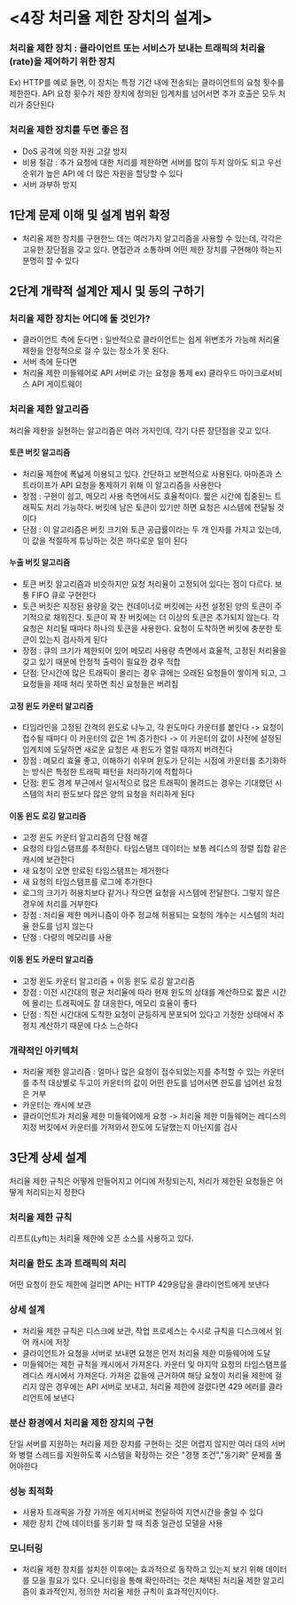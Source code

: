 # <4장 처리율 제한 장치의 설계>

### 처리율 제한 장치 : 클라이언트 또는 서비스가 보내는 트래픽의 처리율(rate)을 제어하기 위한 장치

Ex) HTTP를 예로 들면, 이 장치는 특정 기간 내에 전송되는 클라이언트의 요청 횟수를 제한한다. API 요청 횟수가 제한 장치에 정의된 임계치를 넘어서면 추가 호출은 모두 처리가 중단된다
<br>

### 처리율 제한 장치를 두면 좋은 점

- DoS 공격에 의한 자원 고갈 방지
- 비용 절감 : 추가 요청에 대한 처리를 제한하면 서버를 많이 두지 않아도 되고 우선순위가 높은 API 에 더 많은 자원을 할당할 수 있다
- 서버 과부하 방지

## 1단계 문제 이해 및 설계 범위 확정

- 처리율 제한 장치를 구현한느 데는 여러가지 알고리즘을 사용할 수 있는데, 각각은 고유한 장단점을 갖고 있다. 면접관과 소통하며 어떤 제한 장치를 구현해야 하는지 분명히 할 수 있다

## 2단계 개략적 설계안 제시 및 동의 구하기

### 처리율 제한 장치는 어디에 둘 것인가?

- 클라이언트 측에 둔다면 : 일반적으로 클라이언트는 쉽게 위변조가 가능해 처리율 제한을 안정적으로 걸 수 있는 장소가 못 된다.
- 서버 측에 둔다면
- 처리율 제한 미들웨어로 API 서버로 가는 요청을 통제 ex) 클라우드 마이크로서비스 API 게이트웨이

### 처리율 제한 알고리즘

처리율 제한을 실현하는 알고리즘은 여러 가지인데, 각기 다른 장단점을 갖고 있다.

#### 토큰 버킷 알고리즘

- 처리율 제한에 폭넓게 이용되고 있다. 간단하고 보편적으로 사용된다. 아마존과 스트라이프가 API 요청을 통제하기 위해 이 알고리즘을 사용한다
- 장점 : 구현이 쉽고, 메모리 사용 측면에서도 효율적이다. 짧은 시간에 집중된느 트래픽도 처리 가능하다. 버킷에 남은 토큰이 있기만 하면 요청은 시스템에 전달될 것이다
- 단점 : 이 알고리즘은 버킷 크기와 토큰 공급률이라는 두 개 인자를 가지고 있는데, 이 값을 적절하게 튜닝하는 것은 까다로운 일이 된다

#### 누출 버킷 알고리즘

- 토큰 버킷 알고리즘과 비슷하지만 요청 처리율이 고정되어 있다는 점이 다르다. 보통 FIFO 큐로 구현한다
- 토큰 버킷은 지정된 용량을 갖는 컨데이너로 버킷에는 사전 설정된 양의 토큰이 주기적으로 채워진다. 토큰이 꽉 찬 버킷에는 더 이상의 토큰은 추가되지 않는다. 각 요청은 처리될 때마다 하나의 토큰을 사용한다. 요청이 도착하면 버킷에 충분한 토큰이 있는지 검사하게 된다
- 장점 : 큐의 크기가 제한되어 있어 메모리 사용량 측면에서 효율적, 고정된 처리율을 갖고 있기 때문에 안정적 출력이 필요한 경우 적합
- 단점: 단시간에 많은 트래픽이 몰리는 경우 큐에는 오래된 요청들이 쌓이게 되고, 그 요청들을 제때 처리 못하면 최신 요청들은 버려짐

#### 고정 윈도 카운터 알고리즘

- 타임라인을 고정된 간격의 윈도로 나누고, 각 윈도마다 카운터를 붙인다 -> 요청이 접수될 때마다 이 카운터의 값은 1씩 증가한다 -> 이 카운터의 값이 사전에 설정된 임계치에 도달하면 새로운 요청은 새 윈도가 열릴 때까지 버려진다
- 장점 : 메모리 효율 좋고, 이해하기 쉬우며 윈도가 닫히는 시점에 카운터를 초기화하는 방식은 특정한 트래픽 패턴을 처리하기에 적합하다
- 단점: 윈도 경계 부근에서 일시적으로 많은 트래픽이 몰려드는 경우는 기대했던 시스템의 처리 한도보다 많은 양의 요청을 처리하게 된다

#### 이동 윈도 로깅 알고리즘

- 고정 윈도 카운터 알고리즘의 단점 해결
- 요청의 타임스탬프를 추적한다. 타임스탬프 데이터는 보통 레디스의 정렬 집합 같은 캐시에 보관한다
- 새 요청이 오면 만료된 타임스탬프는 제거한다
- 새 요청의 타임스탬프를 로그에 추가한다
- 로그의 크기가 허용치보다 같거나 작으면 요청을 시스템에 전달한다. 그렇지 않은 경우에 처리를 거부한다
- 장점 : 처리율 제한 메커니즘이 아주 정교해 허용되는 요청의 개수는 시스템의 처리율 한도를 넘지 않는다
- 단점 : 다량의 메모리를 사용

#### 이동 윈도 카운터 알고리즘

- 고정 윈도 카운터 알고리즘 + 이동 윈도 로깅 알고리즘
- 장점 : 이전 시간대의 평균 처리율에 따라 현재 윈도의 상태를 계산하므로 짧은 시간에 몰리는 트래픽에도 잘 대응한다, 메모리 효율이 좋다
- 단점 : 직전 시간대에 도착한 요청이 균등하게 분포되어 있다고 가정한 상태에서 추정치 계산하기 때문에 다소 느슨하다

### 개략적인 아키텍처

- 처리율 제한 알고리즘 : 얼마나 많은 요청이 접수되었는지를 추적할 수 있는 카운터를 추적 대상별로 두고이 카운터의 값이 어떤 한도를 넘어서면 한도를 넘어선 요청은 거부
- 카운터는 캐시에 보관
- 클라이언트가 처리율 제한 미들웨어에게 요청 -> 처리율 제한 미들웨어는 레디스의 지정 버킷에서 카운터를 가져와서 한도에 도달했는지 아닌지를 검사

## 3단계 상세 설계

처리율 제한 규칙은 어떻게 만들어지고 어디에 저장되는지, 처리가 제한된 요청들은 어떻게 처리되는지 정한다

### 처리율 제한 규칙

리프트(Lyft)는 처리율 제한에 오픈 소스를 사용하고 있다.

### 처리율 한도 초과 트래픽의 처리

어떤 요청이 한도 제한에 걸리면 API는 HTTP 429응답을 클라이언트에게 보낸다

### 상세 설계

- 처리율 제한 규칙은 디스크에 보관, 작업 프로세스는 수시로 규칙을 디스크에서 읽어 캐시에 저장
- 클라이언트가 요청을 서버로 보내면 요청은 먼저 처리율 제한 미들웨어에 도달
- 미들웨어는 제한 규칙을 캐시에서 가져온다. 카운터 및 마지막 요청의 타임스탬프를 레디스 캐시에서 가져온다. 가져온 값들에 근거하여 해당 요청이 처리율 제한에 걸리지 않은 경우에는 API 서버로 보내고, 처리율 제한에 걸렸다면 429 에러를 클라리언트에 보낸다

### 분산 환경에서 처리율 제한 장치의 구현

단일 서버를 지원하는 처리율 제한 장치를 구현하는 것은 어렵지 않지만 여러 대의 서버와 병렬 스레드를 지원하도록 시스템을 확장하는 것은 "경쟁 조건","동기화" 문제를 풀어야한다

### 성능 최적화

- 사용자 트래픽을 가장 가까운 에지서버로 전달하여 지연시간을 줄일 수 있다
- 제한 장치 간에 데이터를 동기화 할 때 최종 일관성 모델을 사용

### 모니터링

- 처리율 제한 장치를 설치한 이후에는 효과적으로 동작하고 있는지 보기 위해 데이터를 모을 필요가 있다. 모니터링을 통해 확인하려는 것은 채택된 처리율 제한 알고리즘이 효과적인지, 정의한 처리율 제한 규칙이 효과적인지이다.
